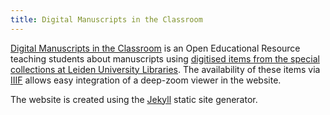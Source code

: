 ```yaml
---
title: Digital Manuscripts in the Classroom
---
```


[Digital Manuscripts in the Classroom][web] is an Open Educational Resource
teaching students about manuscripts using [digitised items from the special
collections at Leiden University Libraries][dc].
The availability of these items via [IIIF]
allows easy integration of a deep-zoom viewer in the website.

The website is created using the [Jekyll] static site generator.

[web]: https://digmanclass.universiteitleiden.nl/
[IIIF]: https://iiif.io
[Jekyll]: https://jekyllrb.com
[dc]: https://digitalcollections.universiteitleiden.nl/
